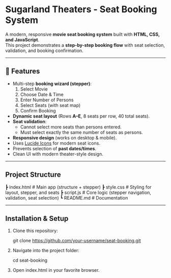 # Sugarland Theaters - Seat Booking System

A modern, responsive **movie seat booking system** built with **HTML, CSS, and JavaScript**.  
This project demonstrates a **step-by-step booking flow** with seat selection, validation, and booking confirmation.

---

## 🚀 Features
- Multi-step **booking wizard (stepper)**:
  1. Select Movie
  2. Choose Date & Time
  3. Enter Number of Persons
  4. Select Seats (with seat map)
  5. Confirm Booking
- **Dynamic seat layout** (Rows **A–E**, 8 seats per row, 40 total seats).
- **Seat validation**:
  - Cannot select more seats than persons entered.
  - Must select exactly the same number of seats as persons.
- **Responsive design** (works on desktop & mobile).
- Uses [Lucide Icons](https://lucide.dev/) for modern seat icons.
- Prevents selection of **past dates/times**.
- Clean UI with modern theater-style design.

---

## Project Structure
┣ index.html # Main app (structure + stepper)
┣ style.css # Styling for layout, stepper, and seats
┣ script.js # Core logic (stepper navigation, validation, seat selection)
┗ README.md # Documentation

---

## Installation & Setup
1. Clone this repository:
   
   git clone https://github.com/your-username/seat-booking.git

   
2. Navigate into the project folder:

   cd seat-booking

3. Open index.html in your favorite browser.

